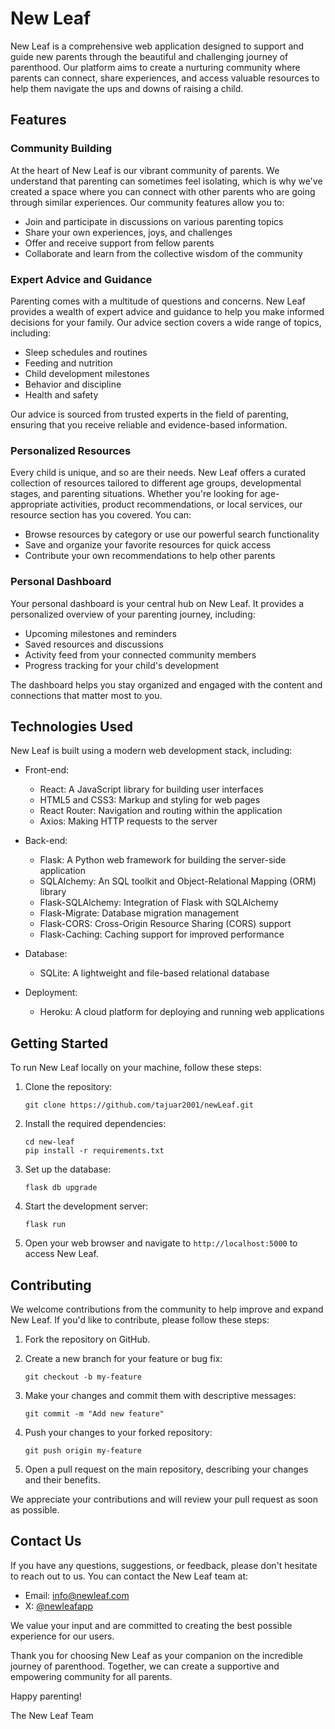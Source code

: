 # New Leaf

New Leaf is a comprehensive web application designed to support and guide new parents through the beautiful and challenging journey of parenthood. Our platform aims to create a nurturing community where parents can connect, share experiences, and access valuable resources to help them navigate the ups and downs of raising a child.

## Features

### Community Building

At the heart of New Leaf is our vibrant community of parents. We understand that parenting can sometimes feel isolating, which is why we've created a space where you can connect with other parents who are going through similar experiences. Our community features allow you to:

- Join and participate in discussions on various parenting topics
- Share your own experiences, joys, and challenges
- Offer and receive support from fellow parents
- Collaborate and learn from the collective wisdom of the community

### Expert Advice and Guidance

Parenting comes with a multitude of questions and concerns. New Leaf provides a wealth of expert advice and guidance to help you make informed decisions for your family. Our advice section covers a wide range of topics, including:

- Sleep schedules and routines
- Feeding and nutrition
- Child development milestones
- Behavior and discipline
- Health and safety

Our advice is sourced from trusted experts in the field of parenting, ensuring that you receive reliable and evidence-based information.

### Personalized Resources

Every child is unique, and so are their needs. New Leaf offers a curated collection of resources tailored to different age groups, developmental stages, and parenting situations. Whether you're looking for age-appropriate activities, product recommendations, or local services, our resource section has you covered. You can:

- Browse resources by category or use our powerful search functionality
- Save and organize your favorite resources for quick access
- Contribute your own recommendations to help other parents

### Personal Dashboard

Your personal dashboard is your central hub on New Leaf. It provides a personalized overview of your parenting journey, including:

- Upcoming milestones and reminders
- Saved resources and discussions
- Activity feed from your connected community members
- Progress tracking for your child's development

The dashboard helps you stay organized and engaged with the content and connections that matter most to you.

## Technologies Used

New Leaf is built using a modern web development stack, including:

- Front-end:
  - React: A JavaScript library for building user interfaces
  - HTML5 and CSS3: Markup and styling for web pages
  - React Router: Navigation and routing within the application
  - Axios: Making HTTP requests to the server

- Back-end:
  - Flask: A Python web framework for building the server-side application
  - SQLAlchemy: An SQL toolkit and Object-Relational Mapping (ORM) library
  - Flask-SQLAlchemy: Integration of Flask with SQLAlchemy
  - Flask-Migrate: Database migration management
  - Flask-CORS: Cross-Origin Resource Sharing (CORS) support
  - Flask-Caching: Caching support for improved performance

- Database:
  - SQLite: A lightweight and file-based relational database

- Deployment:
  - Heroku: A cloud platform for deploying and running web applications

## Getting Started

To run New Leaf locally on your machine, follow these steps:

1. Clone the repository:
   ```
   git clone https://github.com/tajuar2001/newLeaf.git
   ```

2. Install the required dependencies:
   ```
   cd new-leaf
   pip install -r requirements.txt
   ```

3. Set up the database:
   ```
   flask db upgrade
   ```

4. Start the development server:
   ```
   flask run
   ```

5. Open your web browser and navigate to `http://localhost:5000` to access New Leaf.

## Contributing

We welcome contributions from the community to help improve and expand New Leaf. If you'd like to contribute, please follow these steps:

1. Fork the repository on GitHub.

2. Create a new branch for your feature or bug fix:
   ```
   git checkout -b my-feature
   ```

3. Make your changes and commit them with descriptive messages:
   ```
   git commit -m "Add new feature"
   ```

4. Push your changes to your forked repository:
   ```
   git push origin my-feature
   ```

5. Open a pull request on the main repository, describing your changes and their benefits.

We appreciate your contributions and will review your pull request as soon as possible.

## Contact Us

If you have any questions, suggestions, or feedback, please don't hesitate to reach out to us. You can contact the New Leaf team at:

- Email: info@newleaf.com
- X: [@newleafapp](https://twitter.com/newleafapp)

We value your input and are committed to creating the best possible experience for our users.

Thank you for choosing New Leaf as your companion on the incredible journey of parenthood. Together, we can create a supportive and empowering community for all parents.

Happy parenting!

The New Leaf Team
